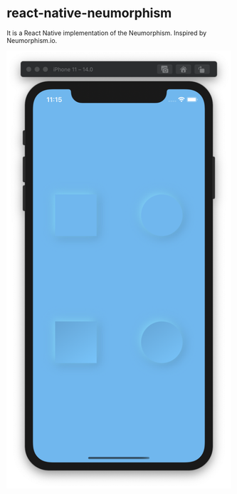 # react-native-neumorphism

It is a React Native implementation of the Neumorphism. Inspired by Neumorphism.io.

![Screenshot](https://github.com/nghidang/react-native-neumorphism/blob/master/docs/screenshot.png?raw=true)

